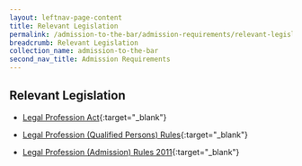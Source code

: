 ```yaml
---
layout: leftnav-page-content
title: Relevant Legislation
permalink: /admission-to-the-bar/admission-requirements/relevant-legislation/
breadcrumb: Relevant Legislation
collection_name: admission-to-the-bar
second_nav_title: Admission Requirements
---
```


Relevant Legislation
---

* [Legal Profession Act](https://sso.agc.gov.sg/Act/LPA1966){:target="_blank"}

* [Legal Profession (Qualified Persons) Rules](https://sso.agc.gov.sg/SL/161-R15?DocDate=20171130){:target="_blank"}

* [Legal Profession (Admission) Rules 2011](https://sso.agc.gov.sg/SL/LPA1966-S244-2011?DocDate=20150318){:target="_blank"}
